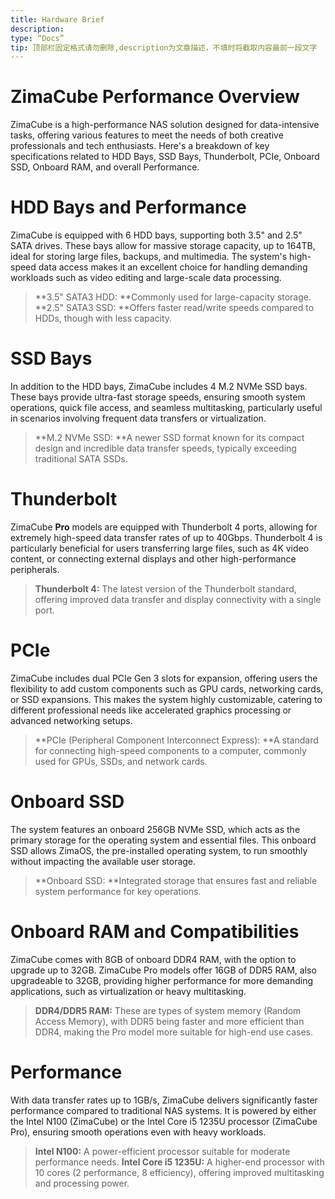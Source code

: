 ```yaml
---
title: Hardware Brief
description:
type: “Docs”
tip: 顶部栏固定格式请勿删除,description为文章描述，不填时将截取内容最前一段文字
---
```


# ZimaCube Performance Overview
ZimaCube is a high-performance NAS solution designed for data-intensive tasks, offering various features to meet the needs of both creative professionals and tech enthusiasts. Here's a breakdown of key specifications related to HDD Bays, SSD Bays, Thunderbolt, PCIe, Onboard SSD, Onboard RAM, and overall Performance.
# HDD Bays and Performance
ZimaCube is equipped with 6 HDD bays, supporting both 3.5" and 2.5" SATA drives. These bays allow for massive storage capacity, up to 164TB, ideal for storing large files, backups, and multimedia. The system's high-speed data access makes it an excellent choice for handling demanding workloads such as video editing and large-scale data processing.

>**3.5" SATA3 HDD: **Commonly used for large-capacity storage.
>**2.5" SATA3 SSD: **Offers faster read/write speeds compared to HDDs, though with less capacity.
# SSD Bays
In addition to the HDD bays, ZimaCube includes 4 M.2 NVMe SSD bays. These bays provide ultra-fast storage speeds, ensuring smooth system operations, quick file access, and seamless multitasking, particularly useful in scenarios involving frequent data transfers or virtualization.

>**M.2 NVMe SSD: **A newer SSD format known for its compact design and incredible data transfer speeds, typically exceeding traditional SATA SSDs.
# Thunderbolt
ZimaCube **Pro** models are equipped with Thunderbolt 4 ports, allowing for extremely high-speed data transfer rates of up to 40Gbps. Thunderbolt 4 is particularly beneficial for users transferring large files, such as 4K video content, or connecting external displays and other high-performance peripherals.

>**Thunderbolt 4:** The latest version of the Thunderbolt standard, offering improved data transfer and display connectivity with a single port.
# PCIe
ZimaCube includes dual PCIe Gen 3 slots for expansion, offering users the flexibility to add custom components such as GPU cards, networking cards, or SSD expansions. This makes the system highly customizable, catering to different professional needs like accelerated graphics processing or advanced networking setups.

>**PCIe (Peripheral Component Interconnect Express): **A standard for connecting high-speed components to a computer, commonly used for GPUs, SSDs, and network cards.
# Onboard SSD
The system features an onboard 256GB NVMe SSD, which acts as the primary storage for the operating system and essential files. This onboard SSD allows ZimaOS, the pre-installed operating system, to run smoothly without impacting the available user storage.

>**Onboard SSD: **Integrated storage that ensures fast and reliable system performance for key operations.
# Onboard RAM and Compatibilities
ZimaCube comes with 8GB of onboard DDR4 RAM, with the option to upgrade up to 32GB. ZimaCube Pro models offer 16GB of DDR5 RAM, also upgradeable to 32GB, providing higher performance for more demanding applications, such as virtualization or heavy multitasking.

>**DDR4/DDR5 RAM:** These are types of system memory (Random Access Memory), with DDR5 being faster and more efficient than DDR4, making the Pro model more suitable for high-end use cases.
# Performance
With data transfer rates up to 1GB/s, ZimaCube delivers significantly faster performance compared to traditional NAS systems. It is powered by either the Intel N100 (ZimaCube) or the Intel Core i5 1235U processor (ZimaCube Pro), ensuring smooth operations even with heavy workloads.

>**Intel N100:** A power-efficient processor suitable for moderate performance needs.
>**Intel Core i5 1235U:** A higher-end processor with 10 cores (2 performance, 8 efficiency), offering improved multitasking and processing power.